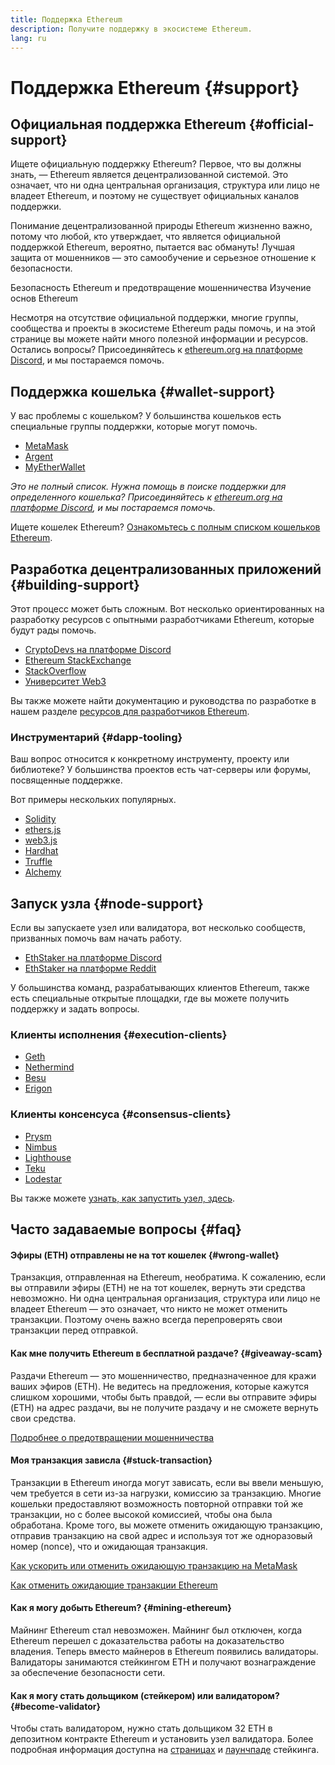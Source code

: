 ```yaml
---
title: Поддержка Ethereum
description: Получите поддержку в экосистеме Ethereum.
lang: ru
---
```


# Поддержка Ethereum {#support}

## Официальная поддержка Ethereum {#official-support}

Ищете официальную поддержку Ethereum? Первое, что вы должны знать, — Ethereum является децентрализованной системой. Это означает, что ни одна центральная организация, структура или лицо не владеет Ethereum, и поэтому не существует официальных каналов поддержки.

Понимание децентрализованной природы Ethereum жизненно важно, потому что любой, кто утверждает, что является официальной поддержкой Ethereum, вероятно, пытается вас обмануть! Лучшая защита от мошенников — это самообучение и серьезное отношение к безопасности.

<DocLink to="/security/">
  Безопасность Ethereum и предотвращение мошенничества
</DocLink>

<DocLink to="/learn/">
  Изучение основ Ethereum
</DocLink>

Несмотря на отсутствие официальной поддержки, многие группы, сообщества и проекты в экосистеме Ethereum рады помочь, и на этой странице вы можете найти много полезной информации и ресурсов. Остались вопросы? Присоединяйтесь к [ethereum.org на платформе Discord](/discord/), и мы постараемся помочь.

## Поддержка кошелька {#wallet-support}

У вас проблемы с кошельком? У большинства кошельков есть специальные группы поддержки, которые могут помочь.

- [MetaMask](https://metamask.zendesk.com/hc/)
- [Argent](https://support.argent.xyz/hc/)
- [MyEtherWallet](https://help.myetherwallet.com/)

_Это не полный список. Нужна помощь в поиске поддержки для определенного кошелька? Присоединяйтесь к [ethereum.org на платформе Discord](https://discord.gg/rZz26QWfCg), и мы постараемся помочь._

Ищете кошелек Ethereum? [Ознакомьтесь с полным списком кошельков Ethereum](/wallets/find-wallet/).

## Разработка децентрализованных приложений {#building-support}

Этот процесс может быть сложным. Вот несколько ориентированных на разработку ресурсов с опытными разработчиками Ethereum, которые будут рады помочь.

- [CryptoDevs на платформе Discord](https://discord.gg/Z9TA39m8Yu)
- [Ethereum StackExchange](https://ethereum.stackexchange.com/)
- [StackOverflow](https://stackoverflow.com/questions/tagged/web3)
- [Университет Web3](https://www.web3.university/)

Вы также можете найти документацию и руководства по разработке в нашем разделе [ресурсов для разработчиков Ethereum](/developers/).

### Инструментарий {#dapp-tooling}

Ваш вопрос относится к конкретному инструменту, проекту или библиотеке? У большинства проектов есть чат-серверы или форумы, посвященные поддержке.

Вот примеры нескольких популярных.

- [Solidity](https://gitter.im/ethereum/solidity/)
- [ethers.js](https://discord.gg/6jyGVDK6Jx)
- [web3.js](https://discord.gg/GsABYQu4sC)
- [Hardhat](https://discord.gg/xtrMGhmbfZ)
- [Truffle](https://discord.gg/8uKcsccEYE)
- [Alchemy](http://alchemy.com/discord)

## Запуск узла {#node-support}

Если вы запускаете узел или валидатора, вот несколько сообществ, призванных помочь вам начать работу.

- [EthStaker на платформе Discord](https://discord.io/ethstaker)
- [EthStaker на платформе Reddit](https://www.reddit.com/r/ethstaker)

У большинства команд, разрабатывающих клиентов Ethereum, также есть специальные открытые площадки, где вы можете получить поддержку и задать вопросы.

### Клиенты исполнения {#execution-clients}

- [Geth](https://discord.gg/FqDzupGyYf)
- [Nethermind](https://discord.gg/YJx3pm8z5C)
- [Besu](https://discord.gg/p8djYngzKN)
- [Erigon](https://github.com/ledgerwatch/erigon/issues)

### Клиенты консенсуса {#consensus-clients}

- [Prysm](https://discord.gg/prysmaticlabs)
- [Nimbus](https://discord.gg/nSmEH3qgFv)
- [Lighthouse](https://discord.gg/cyAszAh)
- [Teku](https://discord.gg/7hPv2T6)
- [Lodestar](https://discord.gg/aMxzVcr)

Вы также можете [узнать, как запустить узел, здесь](/developers/docs/nodes-and-clients/run-a-node/).

## Часто задаваемые вопросы {#faq}

#### Эфиры (ETH) отправлены не на тот кошелек {#wrong-wallet}

Транзакция, отправленная на Ethereum, необратима. К сожалению, если вы отправили эфиры (ETH) не на тот кошелек, вернуть эти средства невозможно. Ни одна центральная организация, структура или лицо не владеет Ethereum — это означает, что никто не может отменить транзакции. Поэтому очень важно всегда перепроверять свои транзакции перед отправкой.

#### Как мне получить Ethereum в бесплатной раздаче? {#giveaway-scam}

Раздачи Ethereum — это мошенничество, предназначенное для кражи ваших эфиров (ETH). Не ведитесь на предложения, которые кажутся слишком хорошими, чтобы быть правдой, — если вы отправите эфиры (ETH) на адрес раздачи, вы не получите раздачу и не сможете вернуть свои средства.

[Подробнее о предотвращении мошенничества](/security/#common-scams)

#### Моя транзакция зависла {#stuck-transaction}

Транзакции в Ethereum иногда могут зависать, если вы ввели меньшую, чем требуется в сети из-за нагрузки, комиссию за транзакцию. Многие кошельки предоставляют возможность повторной отправки той же транзакции, но с более высокой комиссией, чтобы она была обработана. Кроме того, вы можете отменить ожидающую транзакцию, отправив транзакцию на свой адрес и используя тот же одноразовый номер (nonce), что и ожидающая транзакция.

[Как ускорить или отменить ожидающую транзакцию на MetaMask](https://metamask.zendesk.com/hc/en-us/articles/360015489251-How-to-speed-up-or-cancel-a-pending-transaction)

[Как отменить ожидающие транзакции Ethereum](https://info.etherscan.com/how-to-cancel-ethereum-pending-transactions/)

#### Как я могу добыть Ethereum? {#mining-ethereum}

Майнинг Ethereum стал невозможен. Майнинг был отключен, когда Ethereum перешел с доказательства работы на доказательство владения. Теперь вместо майнеров в Ethereum появились валидаторы. Валидаторы занимаются стейкингом ETH и получают вознаграждение за обеспечение безопасности сети.

#### Как я могу стать дольщиком (стейкером) или валидатором? {#become-validator}

Чтобы стать валидатором, нужно стать дольщиком 32 ETH в депозитном контракте Ethereum и установить узел валидатора. Более подробная информация доступна на [страницах](/staking) и [лаунчпаде](https://launchpad.ethereum.org/) стейкинга.
